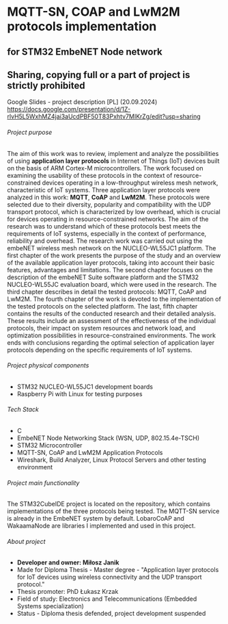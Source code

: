 # MQTT-SN, COAP and LwM2M protocols implementation
## for STM32 EmbeNET Node network
## **Sharing, copying full or a part of project is strictly prohibited**
Google Slides - project description [PL] (20.09.2024) https://docs.google.com/presentation/d/1Z-rlvH5L5WxhMZ4jai3aUcdPBF50T83Pxhtv7MIKrZg/edit?usp=sharing

###### Project purpose
The aim of this work was to review, implement and analyze the possibilities of using **application layer protocols** in Internet of Things (IoT) devices built on the basis of ARM Cortex-M microcontrollers. The work focused on examining the usability of these protocols in the context of resource-constrained devices operating in a low-throughput wireless mesh network, characteristic of IoT systems.
Three application layer protocols were analyzed in this work: **MQTT**, **CoAP** and **LwM2M**. These protocols were selected due to their diversity, popularity and compatibility with the UDP transport protocol, which is characterized by low overhead, which is crucial for devices operating in resource-constrained networks. The aim of the research was to understand which of these protocols best meets the requirements of IoT systems, especially in the context of performance, reliability and overhead. The research work was carried out using the embeNET wireless mesh network on the NUCLEO-WL55JC1 platform.
The first chapter of the work presents the purpose of the study and an overview of the available application layer protocols, taking into account their basic features, advantages and limitations. The second chapter focuses on the description of the embeNET Suite software platform and the STM32 NUCLEO-WL55JC evaluation board, which were used in the research. The third chapter describes in detail the tested protocols: MQTT, CoAP and LwM2M. The fourth chapter of the work is devoted to the implementation of the tested protocols on the selected platform. The last, fifth chapter contains the results of the conducted research and their detailed analysis. These results include an assessment of the effectiveness of the individual protocols, their impact on system resources and network load, and optimization possibilities in resource-constrained environments. The work ends with conclusions regarding the optimal selection of application layer protocols depending on the specific requirements of IoT systems.

###### Project physical components
- STM32 NUCLEO-WL55JC1 development boards
- Raspberry Pi with Linux for testing purposes

###### Tech Stack
- C
- EmbeNET Node Networking Stack (WSN, UDP, 802.15.4e-TSCH)
- STM32 Microcontroller
- MQTT-SN, CoAP and LwM2M Application Protocols
- Wireshark, Build Analyzer, Linux Protocol Servers and other testing environment

###### Project main functionality
The STM32CubeIDE project is located on the repository, which contains implementations of the three protocols being tested. The MQTT-SN service is already in the EmbeNET system by default. LobaroCoAP and WakaamaNode are libraries I implemented and used in this project.

###### About project
- **Developer and owner: Miłosz Janik**
- Made for Diploma Thesis - Master degree - "Application layer protocols for IoT devices using wireless connectivity and the UDP transport protocol."
- Thesis promoter: PhD Łukasz Krzak
- Field of study: Electronics and Telecommunications (Embedded Systems specialization)
- Status - Diploma thesis defended, project development suspended
